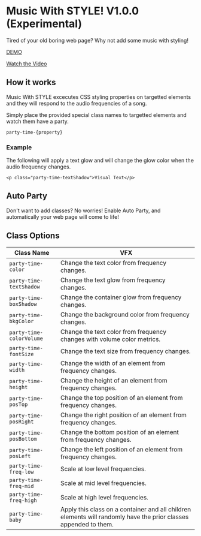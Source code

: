 # Music With STYLE! V1.0.0 (Experimental)

Tired of your old boring web page? Why not add some music with styling!

[DEMO](https://shuavaz89.github.io/music-with-style/)

[Watch the Video](https://www.youtube.com/watch?v=L_qJz20Fwyo)

## How it works

Music With STYLE excecutes CSS styling properties on targetted elements and they will respond to the audio frequencies of a song. 

Simply place the provided special class names to targetted elements and watch them have a party.

`party-time-{property}`

### Example

The following will apply a text glow and will change the glow color when the audio frequency changes.

`<p class="party-time-textShadow">Visual Text</p>`

## Auto Party

Don't want to add classes? No worries! Enable Auto Party, and automatically your web page will come to life!

## Class Options

| Class Name  | VFX |
| ------------- | ------------- |
| `party-time-color`  | Change the text color from frequency changes. |
| `party-time-textShadow`  | Change the text glow from frequency changes.  |
| `party-time-boxShadow`  | Change the container glow from frequency changes.  |
| `party-time-bkgColor`  | Change the background color from frequency changes.  |
| `party-time-colorVolume`  | Change the text color from frequency changes with volume color metrics.  |
| `party-time-fontSize`  | Change the text size from frequency changes.  |
| `party-time-width`  | Change the width of an element from frequency changes.  |
| `party-time-height`  | Change the height of an element from frequency changes.  |
| `party-time-posTop`  | Change the top position of an element from frequency changes.  |
| `party-time-posRight`  | Change the right position of an element from frequency changes.  |
| `party-time-posBottom`  | Change the bottom position of an element from frequency changes.  |
| `party-time-posLeft`  | Change the left position of an element from frequency changes.  |
| `party-time-freq-low`  | Scale at low level frequencies.  |
| `party-time-freq-mid`  | Scale at mid level frequencies.  |
| `party-time-freq-high`  | Scale at high level frequencies.  |
| `party-time-baby`  | Apply this class on a container and all children elements will randomly have the prior classes appended to them.  |
